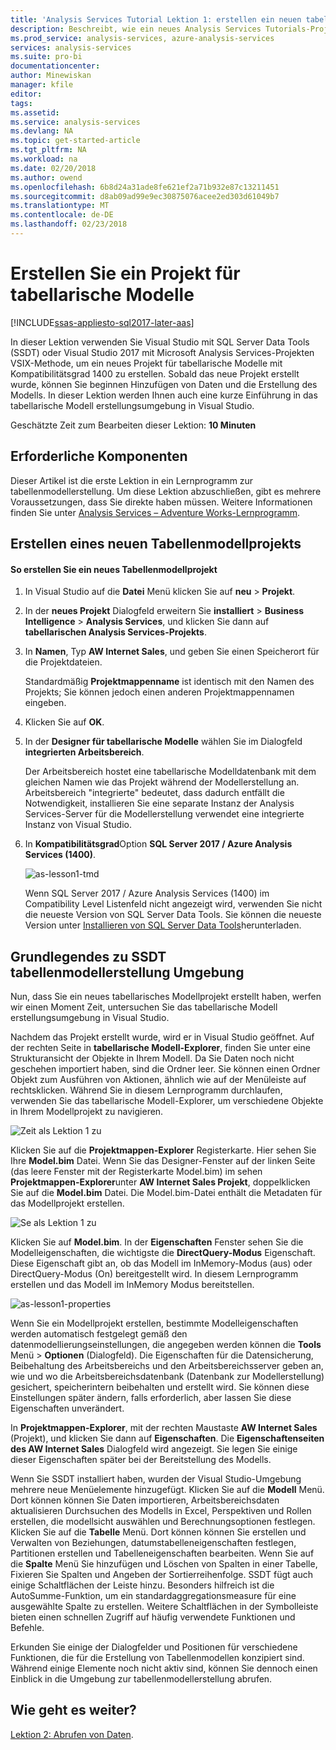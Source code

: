 ```yaml
---
title: 'Analysis Services Tutorial Lektion 1: erstellen ein neuen tabellenmodellprojekts | Microsoft Docs'
description: Beschreibt, wie ein neues Analysis Services Tutorials-Projekt zu erstellen.
ms.prod_service: analysis-services, azure-analysis-services
services: analysis-services
ms.suite: pro-bi
documentationcenter: 
author: Minewiskan
manager: kfile
editor: 
tags: 
ms.assetid: 
ms.service: analysis-services
ms.devlang: NA
ms.topic: get-started-article
ms.tgt_pltfrm: NA
ms.workload: na
ms.date: 02/20/2018
ms.author: owend
ms.openlocfilehash: 6b8d24a31ade8fe621ef2a71b932e87c13211451
ms.sourcegitcommit: d8ab09ad99e9ec30875076acee2ed303d61049b7
ms.translationtype: MT
ms.contentlocale: de-DE
ms.lasthandoff: 02/23/2018
---
```

# <a name="create-a-tabular-model-project"></a>Erstellen Sie ein Projekt für tabellarische Modelle

[!INCLUDE[ssas-appliesto-sql2017-later-aas](../../includes/ssas-appliesto-sql2017-later-aas.md)]

In dieser Lektion verwenden Sie Visual Studio mit SQL Server Data Tools (SSDT) oder Visual Studio 2017 mit Microsoft Analysis Services-Projekten VSIX-Methode, um ein neues Projekt für tabellarische Modelle mit Kompatibilitätsgrad 1400 zu erstellen. Sobald das neue Projekt erstellt wurde, können Sie beginnen Hinzufügen von Daten und die Erstellung des Modells. In dieser Lektion werden Ihnen auch eine kurze Einführung in das tabellarische Modell erstellungsumgebung in Visual Studio.  
  
Geschätzte Zeit zum Bearbeiten dieser Lektion: **10 Minuten**  
  
## <a name="prerequisites"></a>Erforderliche Komponenten

Dieser Artikel ist die erste Lektion in ein Lernprogramm zur tabellenmodellerstellung. Um diese Lektion abzuschließen, gibt es mehrere Voraussetzungen, dass Sie direkte haben müssen. Weitere Informationen finden Sie unter [Analysis Services – Adventure Works-Lernprogramm](../tutorial-tabular-1400/as-adventure-works-tutorial.md).  
  
## <a name="create-a-new-tabular-model-project"></a>Erstellen eines neuen Tabellenmodellprojekts  
  
#### <a name="to-create-a-new-tabular-model-project"></a>So erstellen Sie ein neues Tabellenmodellprojekt  
  
1.  In Visual Studio auf die **Datei** Menü klicken Sie auf **neu** > **Projekt**.  
  
2.  In der **neues Projekt** Dialogfeld erweitern Sie **installiert** > **Business Intelligence** > **Analysis Services**, und klicken Sie dann auf **tabellarischen Analysis Services-Projekts**.  
  
3.  In **Namen**, Typ **AW Internet Sales**, und geben Sie einen Speicherort für die Projektdateien.  
  
    Standardmäßig **Projektmappenname** ist identisch mit den Namen des Projekts; Sie können jedoch einen anderen Projektmappennamen eingeben.  
  
4.  Klicken Sie auf **OK**.  
  
5.  In der **Designer für tabellarische Modelle** wählen Sie im Dialogfeld **integrierten Arbeitsbereich**.  
  
    Der Arbeitsbereich hostet eine tabellarische Modelldatenbank mit dem gleichen Namen wie das Projekt während der Modellerstellung an. Arbeitsbereich "integrierte" bedeutet, dass dadurch entfällt die Notwendigkeit, installieren Sie eine separate Instanz der Analysis Services-Server für die Modellerstellung verwendet eine integrierte Instanz von Visual Studio.
      
6.  In **Kompatibilitätsgrad**Option **SQL Server 2017 / Azure Analysis Services (1400)**.   
 
    ![as-lesson1-tmd](../tutorial-tabular-1400/media/as-lesson1-tmd.png)
      
    Wenn SQL Server 2017 / Azure Analysis Services (1400) im Compatibility Level Listenfeld nicht angezeigt wird, verwenden Sie nicht die neueste Version von SQL Server Data Tools. Sie können die neueste Version unter [Installieren von SQL Server Data Tools](https://docs.microsoft.com/sql/ssdt/download-sql-server-data-tools-ssdt)herunterladen.  
      
  
## <a name="understanding-the-ssdt-tabular-model-authoring-environment"></a>Grundlegendes zu SSDT tabellenmodellerstellung Umgebung  

Nun, dass Sie ein neues tabellarisches Modellprojekt erstellt haben, werfen wir einen Moment Zeit, untersuchen Sie das tabellarische Modell erstellungsumgebung in Visual Studio.  
  
Nachdem das Projekt erstellt wurde, wird er in Visual Studio geöffnet. Auf der rechten Seite in **tabellarische Modell-Explorer**, finden Sie unter eine Strukturansicht der Objekte in Ihrem Modell. Da Sie Daten noch nicht geschehen importiert haben, sind die Ordner leer. Sie können einen Ordner Objekt zum Ausführen von Aktionen, ähnlich wie auf der Menüleiste auf rechtsklicken. Während Sie in diesem Lernprogramm durchlaufen, verwenden Sie das tabellarische Modell-Explorer, um verschiedene Objekte in Ihrem Modellprojekt zu navigieren.

![Zeit als Lektion 1 zu](../tutorial-tabular-1400/media/as-lesson1-tme.png)

Klicken Sie auf die **Projektmappen-Explorer** Registerkarte. Hier sehen Sie Ihre **Model.bim** Datei. Wenn Sie das Designer-Fenster auf der linken Seite (das leere Fenster mit der Registerkarte Model.bim) im sehen **Projektmappen-Explorer**unter **AW Internet Sales Projekt**, doppelklicken Sie auf die **Model.bim** Datei. Die Model.bim-Datei enthält die Metadaten für das Modellprojekt erstellen. 

![Se als Lektion 1 zu](../tutorial-tabular-1400/media/as-lesson1-se.png)
  
Klicken Sie auf **Model.bim**. In der **Eigenschaften** Fenster sehen Sie die Modelleigenschaften, die wichtigste die **DirectQuery-Modus** Eigenschaft. Diese Eigenschaft gibt an, ob das Modell im InMemory-Modus (aus) oder DirectQuery-Modus (On) bereitgestellt wird. In diesem Lernprogramm erstellen und das Modell im InMemory Modus bereitstellen.

![as-lesson1-properties](../tutorial-tabular-1400/media/as-lesson1-properties.png)
  
Wenn Sie ein Modellprojekt erstellen, bestimmte Modelleigenschaften werden automatisch festgelegt gemäß den datenmodellierungseinstellungen, die angegeben werden können die **Tools** Menü > **Optionen** (Dialogfeld). Die Eigenschaften für die Datensicherung, Beibehaltung des Arbeitsbereichs und den Arbeitsbereichsserver geben an, wie und wo die Arbeitsbereichsdatenbank (Datenbank zur Modellerstellung) gesichert, speicherintern beibehalten und erstellt wird. Sie können diese Einstellungen später ändern, falls erforderlich, aber lassen Sie diese Eigenschaften unverändert.  

In **Projektmappen-Explorer**, mit der rechten Maustaste **AW Internet Sales** (Projekt), und klicken Sie dann auf **Eigenschaften**. Die **Eigenschaftenseiten des AW Internet Sales** Dialogfeld wird angezeigt. Sie legen Sie einige dieser Eigenschaften später bei der Bereitstellung des Modells.  
  
Wenn Sie SSDT installiert haben, wurden der Visual Studio-Umgebung mehrere neue Menüelemente hinzugefügt. Klicken Sie auf die **Modell** Menü. Dort können können Sie Daten importieren, Arbeitsbereichsdaten aktualisieren Durchsuchen des Modells in Excel, Perspektiven und Rollen erstellen, die modellsicht auswählen und Berechnungsoptionen festlegen. Klicken Sie auf die **Tabelle** Menü. Dort können können Sie erstellen und Verwalten von Beziehungen, datumstabelleneigenschaften festlegen, Partitionen erstellen und Tabelleneigenschaften bearbeiten. Wenn Sie auf die **Spalte** Menü Sie hinzufügen und Löschen von Spalten in einer Tabelle, Fixieren Sie Spalten und Angeben der Sortierreihenfolge. SSDT fügt auch einige Schaltflächen der Leiste hinzu. Besonders hilfreich ist die AutoSumme-Funktion, um ein standardaggregationsmeasure für eine ausgewählte Spalte zu erstellen. Weitere Schaltflächen in der Symbolleiste bieten einen schnellen Zugriff auf häufig verwendete Funktionen und Befehle.  
  
Erkunden Sie einige der Dialogfelder und Positionen für verschiedene Funktionen, die für die Erstellung von Tabellenmodellen konzipiert sind. Während einige Elemente noch nicht aktiv sind, können Sie dennoch einen Einblick in die Umgebung zur tabellenmodellerstellung abrufen.  
  

## <a name="whats-next"></a>Wie geht es weiter?

[Lektion 2: Abrufen von Daten](../tutorial-tabular-1400/as-lesson-2-get-data.md).

  
  
  
